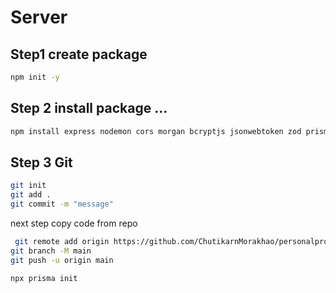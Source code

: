 # Server 

## Step1 create package 

```bash
npm init -y

```

## Step 2 install package ...

```bash
npm install express nodemon cors morgan bcryptjs jsonwebtoken zod prisma

```

## Step 3 Git 
```bash
git init
git add . 
git commit -m "message"
```
next step 
copy code from repo 

``` bash
 git remote add origin https://github.com/ChutikarnMorakhao/personalproject-api.git
git branch -M main
git push -u origin main 

``` 

```bash
npx prisma init
```




